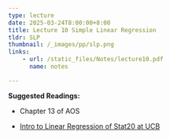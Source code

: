 ```yaml
---
type: lecture
date: 2025-03-24T8:00:00+8:00
title: Lecture 10 Simple Linear Regression
tldr: SLP
thumbnail: /_images/pp/slp.png
links: 
    - url: /static_files/Notes/lecture10.pdf
      name: notes

---
```

**Suggested Readings:**

- Chapter 13 of AOS

- [Intro to Linear Regression of Stat20 at UCB](https://stat20.berkeley.edu/fall-2024/2-summarizing-data/06-multiple-linear-regression/notes.html)